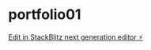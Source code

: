 # portfolio01

[Edit in StackBlitz next generation editor ⚡️](https://stackblitz.com/~/github.com/emotions2023/portfolio01)